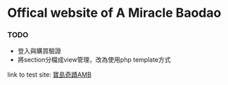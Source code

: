 # Offical website of A Miracle Baodao

### TODO
* 登入與購買驗證
* 將section分檔成view管理，改為使用php template方式

link to test site: [寶島奇蹟AMB](https://baodao7-mail.com)
